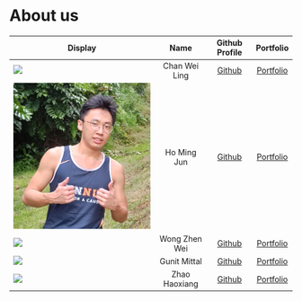 # About us

Display | Name | Github Profile | Portfolio 
--------|:----:|:--------------:|:---------:
![](https://upload.wikimedia.org/wikipedia/en/b/b1/Portrait_placeholder.png) | Chan Wei Ling | [Github](https://github.com/chocomango) | [Portfolio](team/chocomango.md)
![Ho Ming Jun](image/aboutus/MingJun.png) | Ho Ming Jun | [Github](https://github.com/homingjun) | [Portfolio](team/homingjun.md)
![](https://upload.wikimedia.org/wikipedia/en/b/b1/Portrait_placeholder.png) | Wong Zhen Wei | [Github](https://github.com/keke101) | [Portfolio](team/keke101.md)
![](https://upload.wikimedia.org/wikipedia/en/b/b1/Portrait_placeholder.png) | Gunit Mittal | [Github](https://github.com/gmit22) | [Portfolio](team/gmit22.md)
![](https://upload.wikimedia.org/wikipedia/en/b/b1/Portrait_placeholder.png) | Zhao Haoxiang | [Github](https://github.com/e0426051) |[Portfolio](team/e0426051.md)